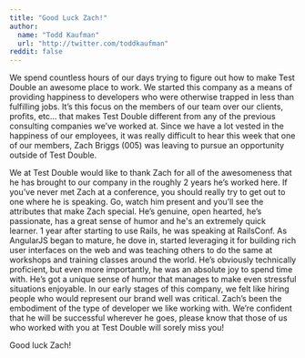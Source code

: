 ```yaml
---
title: "Good Luck Zach!"
author:
  name: "Todd Kaufman"
  url: "http://twitter.com/toddkaufman"
reddit: false
---
```


We spend countless hours of our days trying to figure out how to make Test Double an awesome place to work. We started this company as a means of providing happiness to developers who were otherwise trapped in less than fulfilling jobs. It’s this focus on the members of our team over our clients, profits, etc… that makes Test Double different from any of the previous consulting companies we’ve worked at. Since we have a lot vested in the happiness of our employees, it was really difficult to hear this week that one of our members, Zach Briggs (005) was leaving to pursue an opportunity outside of Test Double.

We at Test Double would like to thank Zach for all of the awesomeness that he has brought to our company in the roughly 2 years he’s worked here. If you’ve never met Zach at a conference, you should really try to get out to one where he is speaking. Go, watch him present and you’ll see the attributes that make Zach special. He’s genuine,  open hearted, he’s passionate, has a great sense of humor and he's an extremely quick learner. 1 year after starting to use Rails, he was speaking at RailsConf. As AngularJS began to mature, he dove in, started leveraging it for building rich user interfaces on the web and was teaching others to do the same at workshops and training classes around the world. He’s obviously technically proficient, but even more importantly, he was an absolute joy to spend time with. He’s got a unique sense of humor that manages to make even stressful situations enjoyable. In our early stages of this company, we felt like hiring people who would represent our brand well was critical. Zach’s been the embodiment of the type of developer we like working with. We’re confident that he will be successful wherever he goes, please know that those of us who worked with you at Test Double will sorely miss you!

Good luck Zach!